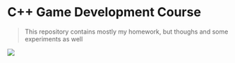 # C++ Game Development Course

> This repository contains mostly my homework, but thoughs and some experiments as well

<img src="http://mranderson.name:8111/app/rest/builds/buildType:(id:CppGamedevCourse_Build)/statusIcon"/>
